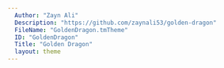 ```yaml
---
  Author: "Zayn Ali"
  Description: "https://github.com/zaynali53/golden-dragon"
  FileName: "GoldenDragon.tmTheme"
  ID: "GoldenDragon"
  Title: "Golden Dragon"
  layout: theme
---
```

  